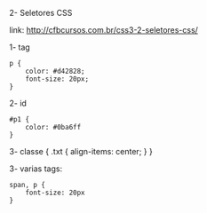 2- Seletores CSS

link: http://cfbcursos.com.br/css3-2-seletores-css/

1- tag

```
p {
    color: #d42828;
    font-size: 20px;
}
```

2- id

```
#p1 {
    color: #0ba6ff
}
```

3- classe {
.txt {
    align-items:  center;
}
}

3- varias tags: 

```
span, p {
    font-size: 20px
}
```